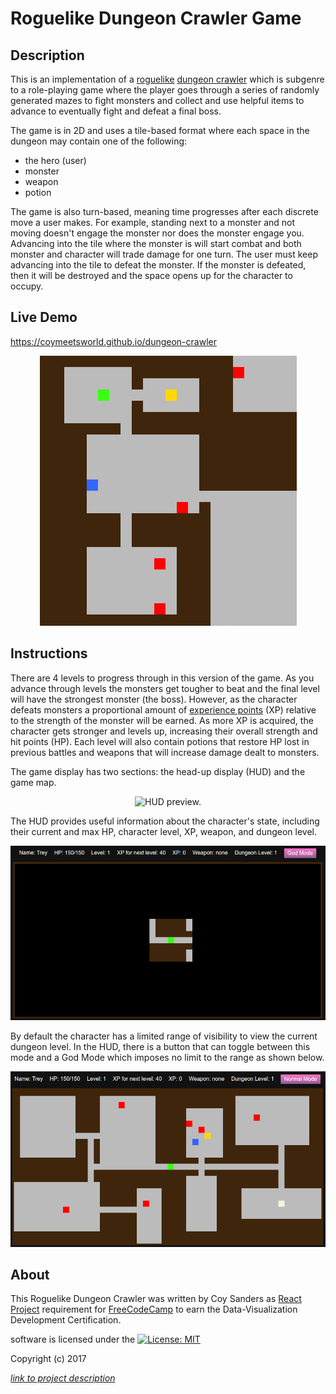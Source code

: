 # Roguelike Dungeon Crawler Game

## Description

This is an implementation of a [roguelike](https://en.wikipedia.org/wiki/Roguelike) [dungeon crawler](https://en.wikipedia.org/wiki/Dungeon_crawl) which is subgenre to a role-playing game where the player goes through a series of randomly generated mazes to fight monsters and collect and use helpful items to advance to eventually fight and defeat a final boss.

The game is in 2D and uses a tile-based format where each space in the dungeon may contain one of the following:

 * the hero (user)
 * monster
 * weapon
 * potion

The game is also turn-based, meaning time progresses after each discrete move a user makes. For example, standing next to a monster and not moving doesn't engage the monster nor does the monster engage you. Advancing into the tile where the monster is will start combat and both monster and character will trade damage for one turn. The user must keep advancing into the tile to defeat the monster. If the monster is defeated, then it will be destroyed and the space opens up for the character to occupy.


## Live Demo

https://coymeetsworld.github.io/dungeon-crawler

<div align="center">
  <img src="images/readme-imgs/preview.png" alt="Preview image of the dungeon crawler"/>
</div>

## Instructions

There are 4 levels to progress through in this version of the game. As you advance through levels the monsters get tougher to beat and the final level will have the strongest monster (the boss). However, as the character defeats monsters a proportional amount of [experience points](https://en.wikipedia.org/wiki/Experience_point) (XP) relative to the strength of the monster will be earned. As more XP is acquired, the character gets stronger and levels up, increasing their overall strength and hit points (HP). Each level will also contain potions that restore HP lost in previous battles and weapons that will increase damage dealt to monsters.

The game display has two sections: the head-up display (HUD) and the game map.

<div align="center">
  <img src="images/readme-imgs/hud.png" alt="HUD preview."/>
</div>

The HUD provides useful information about the character's state, including their current and max HP, character level, XP, weapon, and dungeon level.

<div align="center">
  <img src="images/readme-imgs/default-mode.png" alt="Default mode of the map."/>
</div>

By default the character has a limited range of visibility to view the current dungeon level. In the HUD, there is a button that can toggle between this mode and a God Mode which imposes no limit to the range as shown below.

<div align="center">
  <img src="images/readme-imgs/god-mode.png" alt="God mode of the map."/>
</div>


## About

This Roguelike Dungeon Crawler was written by Coy Sanders as [React Project](https://www.freecodecamp.com/challenges/build-a-roguelike-dungeon-crawler-game) requirement for [FreeCodeCamp](http://www.freecodecamp.com) to earn the Data-Visualization Development Certification.

software is licensed under the [![License: MIT](https://img.shields.io/badge/License-MIT-yellow.svg)](https://opensource.org/licenses/MIT)

Copyright (c) 2017

*[link to project description](https://www.freecodecamp.com/challenges/build-a-roguelike-dungeon-crawler-game)*

